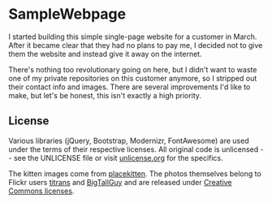 SampleWebpage
=============

I started building this simple single-page website for a customer in March. After it became clear that they had no plans to pay me, I decided not to give them the website and instead give it away on the internet.

There's nothing too revolutionary going on here, but I didn't want to waste one of my private repositories on this customer anymore, so I stripped out their contact info and images.  There are several improvements I'd like to make, but let's be honest, this isn't exactly a high priority.

License
-------

Various libraries (jQuery, Bootstrap, Modernizr, FontAwesome) are used under the terms of their respective licenses. All original code is unlicensed -- see the UNLICENSE file or visit [unlicense.org](http://unlicense.org/) for the specifics.

The kitten images come from [placekitten](http://placekitten.com/). The photos themselves belong to Flickr users [titrans](http://flickr.com/photos/titrans/) and [BigTallGuy](http://www.flickr.com/photos/bigtallguy/) and are released under [Creative Commons licenses](http://placekitten.com/attribution.html).
